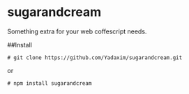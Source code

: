 # sugarandcream
Something extra for your web coffescript needs.

##Install

```
# git clone https://github.com/Yadaxim/sugarandcream.git
```
or
```
# npm install sugarandcream
```